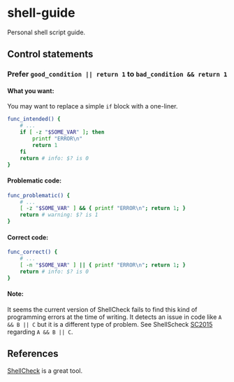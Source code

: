 # shell-guide

Personal shell script guide.

## Control statements

### Prefer `good_condition || return 1` to `bad_condition && return 1`

#### What you want:
You may want to replace a simple `if` block with a one-liner.
``` sh
func_intended() {
    # ...
    if [ -z "$SOME_VAR" ]; then
        printf "ERROR\n"
        return 1
    fi
    return # info: $? is 0
}
```

#### Problematic code:
``` sh
func_problematic() {
    # ...
    [ -z "$SOME_VAR" ] && { printf "ERROR\n"; return 1; }
    return # warning: $? is 1
}
```

#### Correct code:
``` sh
func_correct() {
    # ...
    [ -n "$SOME_VAR" ] || { printf "ERROR\n"; return 1; }
    return # info: $? is 0
}
```

#### Note:

It seems the current version of ShellCheck fails to find this kind of programming errors at the time of writing.
It detects an issue in code like `A && B || C` but it is a different type of problem.
See ShellScheck [SC2015](https://github.com/koalaman/shellcheck/wiki/SC2015) regarding `A && B || C`.

## References

[ShellCheck](https://github.com/koalaman/shellcheck) is a great tool.
